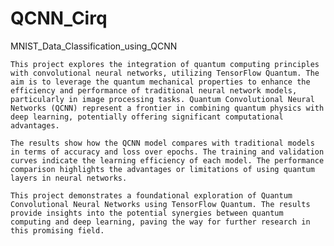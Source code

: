 # QCNN_Cirq

MNIST_Data_Classification_using_QCNN

	This project explores the integration of quantum computing principles with convolutional neural networks, utilizing TensorFlow Quantum. The aim is to leverage the quantum mechanical properties to enhance the efficiency and performance of traditional neural network models, particularly in image processing tasks. Quantum Convolutional Neural Networks (QCNN) represent a frontier in combining quantum physics with deep learning, potentially offering significant computational advantages.

 	The results show how the QCNN model compares with traditional models in terms of accuracy and loss over epochs. The training and validation curves indicate the learning efficiency of each model. The performance comparison highlights the advantages or limitations of using quantum layers in neural networks.

 	This project demonstrates a foundational exploration of Quantum Convolutional Neural Networks using TensorFlow Quantum. The results provide insights into the potential synergies between quantum computing and deep learning, paving the way for further research in this promising field.
